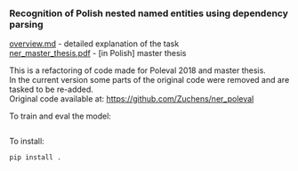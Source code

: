 
### Recognition of Polish nested named entities using dependency parsing

[overview.md](docs%2Foverview.md) - detailed explanation of the task  
[ner_master_thesis.pdf](docs%2Fner_master_thesis.pdf) - [in Polish] master thesis 


This is a refactoring of code made for Poleval 2018 and master thesis.  
In the current version some parts of the original code were removed and are tasked to be re-added.  
Original code available at: https://github.com/Zuchens/ner_poleval  

To train and eval the model: 
```commandline

```

To install:
```
pip install .
```